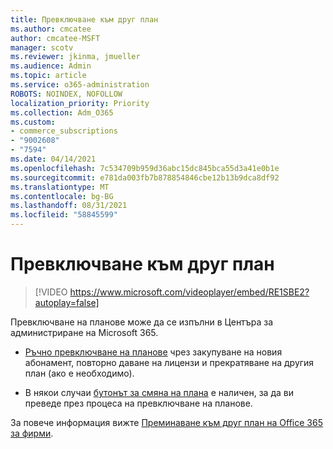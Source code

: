 ```yaml
---
title: Превключване към друг план
ms.author: cmcatee
author: cmcatee-MSFT
manager: scotv
ms.reviewer: jkinma, jmueller
ms.audience: Admin
ms.topic: article
ms.service: o365-administration
ROBOTS: NOINDEX, NOFOLLOW
localization_priority: Priority
ms.collection: Adm_O365
ms.custom:
- commerce_subscriptions
- "9002608"
- "7594"
ms.date: 04/14/2021
ms.openlocfilehash: 7c534709b959d36abc15dc845bca55d3a41e0b1e
ms.sourcegitcommit: e781da003fb7b878854846cbe12b13b9dca8df92
ms.translationtype: MT
ms.contentlocale: bg-BG
ms.lasthandoff: 08/31/2021
ms.locfileid: "58845599"
---
```

# <a name="switch-to-a-different-plan"></a>Превключване към друг план

> [!VIDEO https://www.microsoft.com/videoplayer/embed/RE1SBE2?autoplay=false]

Превключване на планове може да се изпълни в Центъра за администриране на Microsoft 365.

- [Ръчно превключване на планове](https://docs.microsoft.com/microsoft-365/commerce/subscriptions/switch-plans-manually) чрез закупуване на новия абонамент, повторно даване на лицензи и прекратяване на другия план (ако е необходимо).

- В някои случаи [бутонът за смяна на плана](https://docs.microsoft.com/microsoft-365/commerce/subscriptions/switch-to-a-different-plan#use-the-switch-plans-button) е наличен, за да ви преведе през процеса на превключване на планове.

За повече информация вижте [Преминаване към друг план на Office 365 за фирми](https://docs.microsoft.com/microsoft-365/commerce/subscriptions/switch-to-a-different-plan).

